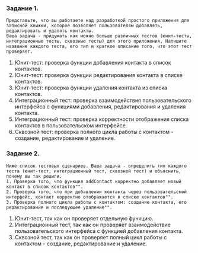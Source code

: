 ### Задание 1.
```
Представьте, что вы работаете над разработкой простого приложения для записной книжки, которое позволяет пользователям добавлять, редактировать и удалять контакты.
Ваша задача - придумать как можно больше различных тестов (юнит-тесты, интеграционные тесты, сквозные тесты) для этого приложения. Напишите название каждого теста, его тип и краткое описание того, что этот тест проверяет.
```
1. Юнит-тест: проверка функции добавления контакта в список контактов.
2. Юнит-тест: проверка функции редактирования контакта в списке контактов.
3. Юнит-тест: проверка функции удаления контакта из списка контактов.
4. Интеграционный тест: проверка взаимодействия пользовательского интерфейса с функциями добавления, редактирования и удаления контакта.
5. Интеграционный тест: проверка корректности отображения списка контактов в пользовательском интерфейсе.
6. Сквозной тест: проверка полного цикла работы с контактом - создание, редактирование и удаление.

### Задание 2.
```
Ниже список тестовых сценариев. Ваша задача - определить тип каждого теста (юнит-тест, интеграционный тест, сквозной тест) и объяснить, почему вы так решили.
1. Проверка того, что функция addContact корректно добавляет новый контакт в список контактов"".
2. Проверка того, что при добавлении контакта через пользовательский интерфейс, контакт корректно отображается в списке контактов"".
3. Проверка полного цикла работы с контактом: создание контакта, его редактирование и последующее удаление"".
```
1. Юнит-тест, так как он проверяет отдельную функцию.
2. Интеграционный тест, так как он проверяет взаимодействие пользовательского интерфейса с функцией добавления контакта.
3. Сквозной тест, так как он проверяет полный цикл работы с контактом - создание, редактирование и удаление.